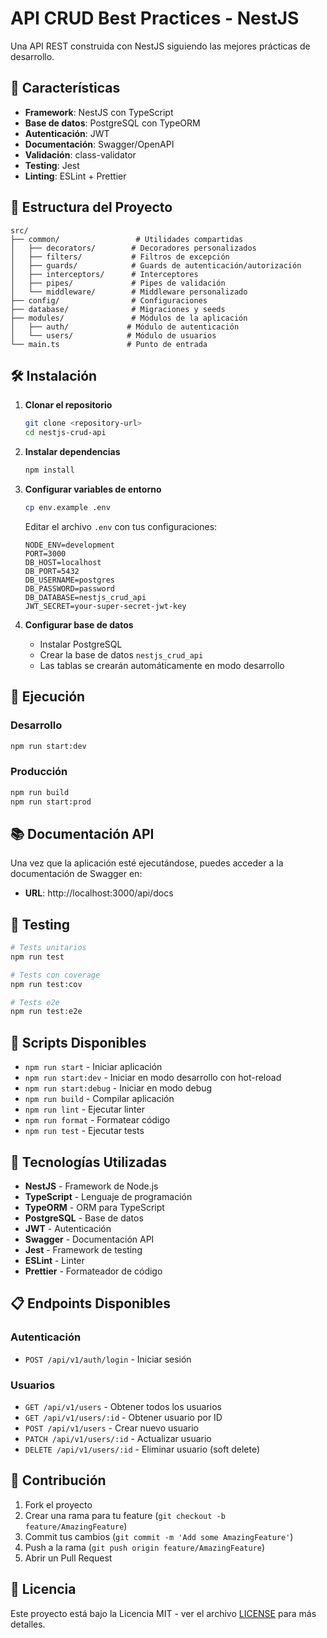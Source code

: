 # API CRUD Best Practices - NestJS

Una API REST construida con NestJS siguiendo las mejores prácticas de desarrollo.

## 🚀 Características

- **Framework**: NestJS con TypeScript
- **Base de datos**: PostgreSQL con TypeORM
- **Autenticación**: JWT
- **Documentación**: Swagger/OpenAPI
- **Validación**: class-validator
- **Testing**: Jest
- **Linting**: ESLint + Prettier

## 📁 Estructura del Proyecto

```
src/
├── common/                 # Utilidades compartidas
│   ├── decorators/        # Decoradores personalizados
│   ├── filters/           # Filtros de excepción
│   ├── guards/            # Guards de autenticación/autorización
│   ├── interceptors/      # Interceptores
│   ├── pipes/             # Pipes de validación
│   └── middleware/        # Middleware personalizado
├── config/                # Configuraciones
├── database/              # Migraciones y seeds
├── modules/               # Módulos de la aplicación
│   ├── auth/             # Módulo de autenticación
│   └── users/            # Módulo de usuarios
└── main.ts               # Punto de entrada
```

## 🛠️ Instalación

1. **Clonar el repositorio**
   ```bash
   git clone <repository-url>
   cd nestjs-crud-api
   ```

2. **Instalar dependencias**
   ```bash
   npm install
   ```

3. **Configurar variables de entorno**
   ```bash
   cp env.example .env
   ```
   
   Editar el archivo `.env` con tus configuraciones:
   ```env
   NODE_ENV=development
   PORT=3000
   DB_HOST=localhost
   DB_PORT=5432
   DB_USERNAME=postgres
   DB_PASSWORD=password
   DB_DATABASE=nestjs_crud_api
   JWT_SECRET=your-super-secret-jwt-key
   ```

4. **Configurar base de datos**
   - Instalar PostgreSQL
   - Crear la base de datos `nestjs_crud_api`
   - Las tablas se crearán automáticamente en modo desarrollo

## 🚀 Ejecución

### Desarrollo
```bash
npm run start:dev
```

### Producción
```bash
npm run build
npm run start:prod
```

## 📚 Documentación API

Una vez que la aplicación esté ejecutándose, puedes acceder a la documentación de Swagger en:
- **URL**: http://localhost:3000/api/docs

## 🧪 Testing

```bash
# Tests unitarios
npm run test

# Tests con coverage
npm run test:cov

# Tests e2e
npm run test:e2e
```

## 📝 Scripts Disponibles

- `npm run start` - Iniciar aplicación
- `npm run start:dev` - Iniciar en modo desarrollo con hot-reload
- `npm run start:debug` - Iniciar en modo debug
- `npm run build` - Compilar aplicación
- `npm run lint` - Ejecutar linter
- `npm run format` - Formatear código
- `npm run test` - Ejecutar tests

## 🔧 Tecnologías Utilizadas

- **NestJS** - Framework de Node.js
- **TypeScript** - Lenguaje de programación
- **TypeORM** - ORM para TypeScript
- **PostgreSQL** - Base de datos
- **JWT** - Autenticación
- **Swagger** - Documentación API
- **Jest** - Framework de testing
- **ESLint** - Linter
- **Prettier** - Formateador de código

## 📋 Endpoints Disponibles

### Autenticación
- `POST /api/v1/auth/login` - Iniciar sesión

### Usuarios
- `GET /api/v1/users` - Obtener todos los usuarios
- `GET /api/v1/users/:id` - Obtener usuario por ID
- `POST /api/v1/users` - Crear nuevo usuario
- `PATCH /api/v1/users/:id` - Actualizar usuario
- `DELETE /api/v1/users/:id` - Eliminar usuario (soft delete)

## 🤝 Contribución

1. Fork el proyecto
2. Crear una rama para tu feature (`git checkout -b feature/AmazingFeature`)
3. Commit tus cambios (`git commit -m 'Add some AmazingFeature'`)
4. Push a la rama (`git push origin feature/AmazingFeature`)
5. Abrir un Pull Request

## 📄 Licencia

Este proyecto está bajo la Licencia MIT - ver el archivo [LICENSE](LICENSE) para más detalles.
